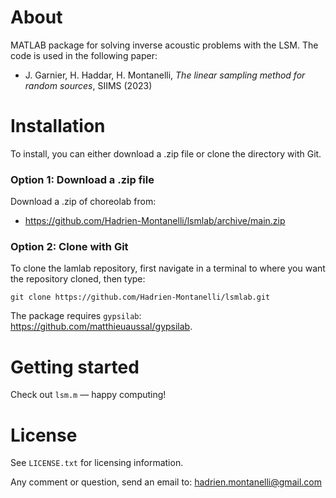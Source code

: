 # About
MATLAB package for solving inverse acoustic problems with the LSM. The code is used in the following paper:
- J. Garnier, H. Haddar, H. Montanelli, <i>The linear sampling method for random sources</i>, SIIMS (2023)

# Installation

To install, you can either download a .zip file or clone the directory with Git.

### Option 1: Download a .zip file

Download a .zip of choreolab from:

- https://github.com/Hadrien-Montanelli/lsmlab/archive/main.zip

### Option 2: Clone with Git

To clone the lamlab repository, first navigate in a terminal to where you want the repository cloned, then type:
```
git clone https://github.com/Hadrien-Montanelli/lsmlab.git
```

The package requires `gypsilab`: https://github.com/matthieuaussal/gypsilab.

# Getting started

Check out `lsm.m` &mdash; happy computing!

# License
See `LICENSE.txt` for licensing information.

Any comment or question, send an email to: hadrien.montanelli@gmail.com
